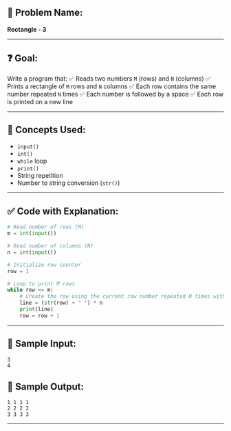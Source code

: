 ## 🧩 **Problem Name:**

**Rectangle - 3**

---

## ❓ **Goal:**

Write a program that:
✅ Reads two numbers `M` (rows) and `N` (columns)
✅ Prints a rectangle of `M` rows and `N` columns
✅ Each row contains the same number repeated `N` times
✅ Each number is followed by a space
✅ Each row is printed on a new line

---

## 🧠 **Concepts Used:**

- `input()`
- `int()`
- `while` loop
- `print()`
- String repetition
- Number to string conversion (`str()`)

---

## ✅ **Code with Explanation:**

```python
# Read number of rows (M)
m = int(input())

# Read number of columns (N)
n = int(input())

# Initialize row counter
row = 1

# Loop to print M rows
while row <= m:
    # Create the row using the current row number repeated N times with space
    line = (str(row) + " ") * n
    print(line)
    row = row + 1
```

---

## 🧪 **Sample Input:**

```
3
4
```

## 🧾 **Sample Output:**

```
1 1 1 1
2 2 2 2
3 3 3 3
```

---
